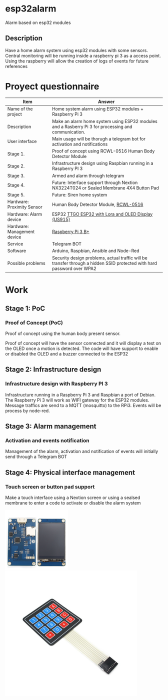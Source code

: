 # esp32alarm
Alarm based on esp32 modules

## Description
Have a home alarm system using esp32 modules with some sensors. Central
monitoring will be running inside a raspberry pi 3 as a access point.
Using the raspberry will allow the creation of logs of events for future references

# Proyect questionnaire


|Item|Answer|
|----|-------|
|Name of the project|Home system alarm using ESP32 modules + Raspberry Pi 3|
|Description|Make an alarm home system using ESP32 modules and a Rasberry Pi 3 for processing and communication.|
|User interface|Main usage will be thorugh a telegram bot for activation and notifications|
|Stage 1.| Proof of concept using RCWL-0516 Human Body Detector Module|
|Stage 2.| Infrastructure design using Raspbian running in a Raspberry PI 3|
|Stage 3.| Armed and alarm through telegram |
|Stage 4.| Future: Interface support through Nextion NX3224T024 or Sealed Membrane 4X4 Button Pad|
|Stage 5.| Future: Siren home system|
|Hardware: Proximity Sensor|Human Body Detector Module, [RCWL-0516](https://www.crcibernetica.com/rcwl-0516-human-body-detector-module/)|
|Hardware: Alarm device|ESP32 [TTGO ESP32 with Lora and OLED Display (US915)](https://www.crcibernetica.com/ttgo-esp32-with-lora-and-oled-display-us915/)|
|Hardware: Management device|[Raspberry Pi 3 B+](https://www.crcibernetica.com/raspberry-pi-3-b-latest-version/)|
|Service|Telegram BOT|
|Software|Arduino, Raspbian, Ansible and Node-Red|
|Possible problems|Security design problems, actual traffic will be transfer through a hidden SSID protected with hard password over WPA2|

# Work

## Stage 1: PoC

### Proof of Concept (PoC)
Proof of concept using the human body present sensor.

Proof of concept will have the sensor connected and it will display a test
on the OLED once a motion is detected. The code will have support to enable
or disabled the OLED and a buzzer connected to the ESP32




## Stage 2: Infrastructure design

### Infrastructure design with Raspberry PI 3
Infrastructure running in a Raspberry Pi 3 and Raspbian a port of Debian.
The Raspberry Pi 3 will work as WIFI gateway for the ESP32 modules. Message
traffics are send to a MQTT (mosquitto) to the RPi3. Events will be process
by node-red.



## Stage 3: Alarm management

### Activation and events notification
Management of the alarm, activation and notification of events will
initially send through a Telegram BOT



## Stage 4: Physical interface management

### Touch screen or button pad support
Make a touch interface using a Nextion screen or using a sealsed membrane to
enter a code to activate or disable the alarm system

![Nextion](doc/media/nextion-nx3224t024.png) 
![Membrane pad](doc/media/pad.png)


